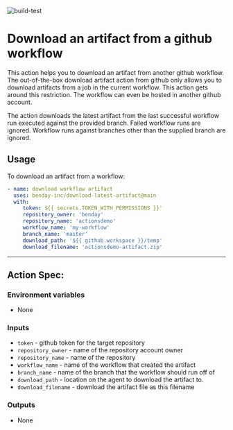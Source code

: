![build-test](https://github.com/benday-inc/download-latest-artifact/workflows/build-test/badge.svg)

# Download an artifact from a github workflow

This action helps you to download an artifact from another github workflow.  The out-of-the-box download artifact action from github only allows you to download artifacts from a job in the current workflow.  This action gets around this restriction.  The workflow can even be hosted in another github account.  

The action downloads the latest artifact from the last successful workflow run executed against the provided branch.  Failed workflow runs are ignored.  Workflow runs against branches other than the supplied branch are ignored.  

## Usage

To download an artifact from a workflow:  
```yaml
- name: download workflow artifact
  uses: benday-inc/download-latest-artifact@main
  with:
     token: ${{ secrets.TOKEN_WITH_PERMISSIONS }}'
     repository_owner: 'benday'
     repository_name: 'actionsdemo'
     workflow_name: 'my-workflow'
     branch_name: 'master'
     download_path: '${{ github.workspace }}/temp'
     download_filename: 'actionsdemo-artifact.zip'
```

----
## Action Spec:

### Environment variables
- None

### Inputs
- `token` - github token for the target repository
- `repository_owner` - name of the repository account owner
- `repository_name` - name of the repository
- `workflow_name` - name of the workflow that created the artifact
- `branch_name` - name of the branch that the workflow should run off of
- `download_path` - location on the agent to download the artifact to.
- `download_filename` - download the artifact file as this filename

### Outputs
- None
